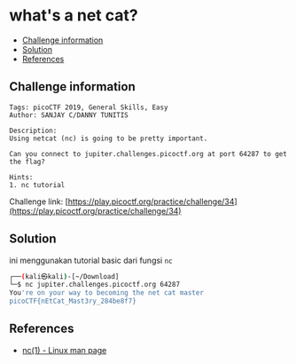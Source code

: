 # what's a net cat?

- [Challenge information](#challenge-information)
- [Solution](#solution)
- [References](#references)

## Challenge information
```
Tags: picoCTF 2019, General Skills, Easy
Author: SANJAY C/DANNY TUNITIS

Description:
Using netcat (nc) is going to be pretty important. 

Can you connect to jupiter.challenges.picoctf.org at port 64287 to get the flag?

Hints:
1. nc tutorial
```
Challenge link: [https://play.picoctf.org/practice/challenge/34](https://play.picoctf.org/practice/challenge/34)

## Solution

ini menggunakan tutorial basic dari fungsi `nc` 
```bash
┌──(kali㉿kali)-[~/Download]
└─$ nc jupiter.challenges.picoctf.org 64287 
You're on your way to becoming the net cat master
picoCTF{nEtCat_Mast3ry_284be8f7}

```



## References

- [nc(1) - Linux man page](https://linux.die.net/man/1/nc)
